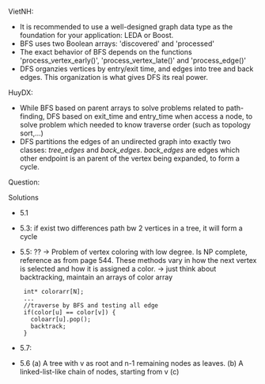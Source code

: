 VietNH:
- It is recommended to use a well-designed graph data type as the foundation for your application: LEDA or Boost. 
- BFS uses two Boolean arrays: 'discovered' and 'processed'
- The exact behavior of BFS depends on the functions 'process_vertex_early()', 'process_vertex_late()' and 'process_edge()'
- DFS organzies vertices by entry/exit time, and edges into tree and back edges. This organization is what gives DFS its real power. 

HuyDX:
- While BFS based on parent arrays to solve problems related to path-finding, DFS based on exit_time and entry_time when access a node, to solve problem which needed to know traverse order (such as topology sort,...)
- DFS partitions the edges of an undirected graph into exactly two classes: *tree_edges* and *back_edges*. *back_edges* are edges which other endpoint is an parent of the vertex being expanded, to form a cycle.

Question:

Solutions
  - 5.1
  - 5.3: if exist two differences path bw 2 vertices in a tree, it will form a cycle
  - 5.5: ?? -> Problem of vertex coloring with low degree. Is NP complete, reference as from page 544. These methods vary in how the next vertex is selected and how it is assigned a color. -> just think about backtracking, maintain an arrays of color array
     ```
      int* colorarr[N];
      ...
      //traverse by BFS and testing all edge
      if(color[u] == color[v]) {
        coloarr[u].pop();
        backtrack; 
      }
     ```
  - 5.7:

  - 5.6 (a) A tree with v as root and n-1 remaining nodes as leaves. 
        (b) A linked-list-like chain of nodes, starting from v 
        (c) 
